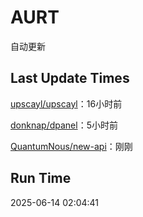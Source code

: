 # AURT

自动更新


## Last Update Times

[upscayl/upscayl](https://github.com/upscayl/upscayl)：16小时前

[donknap/dpanel](https://github.com/donknap/dpanel)：5小时前

[QuantumNous/new-api](https://github.com/QuantumNous/new-api)：刚刚


## Run Time
2025-06-14 02:04:41
